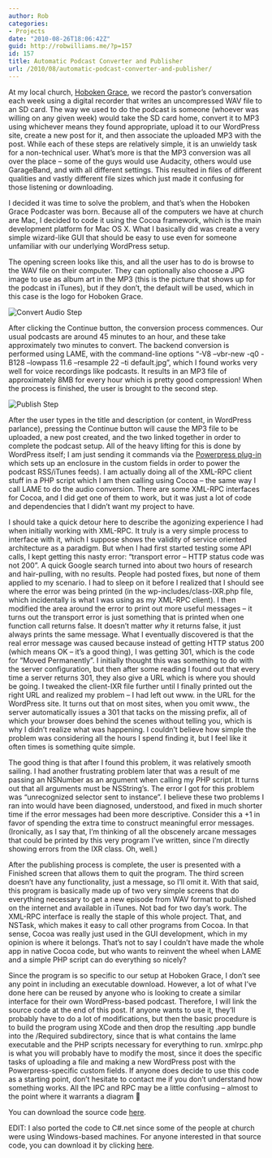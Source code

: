 ```yaml
---
author: Rob
categories:
- Projects
date: "2010-08-26T18:06:42Z"
guid: http://robwilliams.me/?p=157
id: 157
title: Automatic Podcast Converter and Publisher
url: /2010/08/automatic-podcast-converter-and-publisher/
---
```

At my local church, [Hoboken Grace](http://www.hobokengrace.com/), we record the pastor’s conversation each week using a digital recorder that writes an uncompressed WAV file to an SD card. The way we used to do the podcast is someone (whoever was willing on any given week) would take the SD card home, convert it to MP3 using whichever means they found appropriate, upload it to our WordPress site, create a new post for it, and then associate the uploaded MP3 with the post. While each of these steps are relatively simple, it is an unwieldy task for a non-technical user. What’s more is that the MP3 conversion was all over the place – some of the guys would use Audacity, others would use GarageBand, and with all different settings. This resulted in files of different qualities and vastly different file sizes which just made it confusing for those listening or downloading.

I decided it was time to solve the problem, and that’s when the Hoboken Grace Podcaster was born. Because all of the computers we have at church are Mac, I decided to code it using the Cocoa framework, which is the main development platform for Mac OS X. What I basically did was create a very simple wizard-like GUI that should be easy to use even for someone unfamiliar with our underlying WordPress setup.

The opening screen looks like this, and all the user has to do is browse to the WAV file on their computer. They can optionally also choose a JPG image to use as album art in the MP3 (this is the picture that shows up for the podcast in iTunes), but if they don’t, the default will be used, which in this case is the logo for Hoboken Grace.

![Convert Audio Step](/images/screens/grace/convert_audio.jpg) 

After clicking the Continue button, the conversion process commences. Our usual podcasts are around 45 minutes to an hour, and these take approximately two minutes to convert. The backend conversion is performed using LAME, with the command-line options “-V8 –vbr-new -q0 -B128 –lowpass 11.6 –resample 22 –ti default.jpg”, which I found works very well for voice recordings like podcasts. It results in an MP3 file of approximately 8MB for every hour which is pretty good compression! When the process is finished, the user is brought to the second step.

![Publish Step](/images/screens/grace/publish.jpg) 

After the user types in the title and description (or content, in WordPress parlance), pressing the Continue button will cause the MP3 file to be uploaded, a new post created, and the two linked together in order to complete the podcast setup. All of the heavy lifting for this is done by WordPress itself; I am just sending it commands via the [Powerpress plug-in ](http://www.blubrry.com/powerpress/)which sets up an enclosure in the custom fields in order to power the podcast RSS/iTunes feeds). I am actually doing all of the XML-RPC client stuff in a PHP script which I am then calling using Cocoa – the same way I call LAME to do the audio conversion. There are some XML-RPC interfaces for Cocoa, and I did get one of them to work, but it was just a lot of code and dependencies that I didn’t want my project to have.

I should take a quick detour here to describe the agonizing experience I had when initially working with XML-RPC. It truly is a very simple process to interface with it, which I suppose shows the validity of service oriented architecture as a paradigm. But when I had first started testing some API calls, I kept getting this nasty error: “transport error – HTTP status code was not 200”. A quick Google search turned into about two hours of research and hair-pulling, with no results. People had posted fixes, but none of them applied to my scenario. I had to sleep on it before I realized that I should see where the error was being printed (in the wp-includes/class-IXR.php file, which incidentally is what I was using as my XML-RPC client). I then modified the area around the error to print out more useful messages – it turns out the transport error is just something that is printed when one function call returns false. It doesn’t matter _why_ it returns false, it just always prints the same message. What I eventually discovered is that the real error message was caused because instead of getting HTTP status 200 (which means OK – it’s a good thing), I was getting 301, which is the code for “Moved Permanently”. I initially thought this was something to do with the server configuration, but then after some reading I found out that every time a server returns 301, they also give a URL which is where you should be going. I tweaked the client-IXR file further until I finally printed out the right URL and realized my problem – I had left out www. in the URL for the WordPress site. It turns out that on most sites, when you omit www., the server automatically issues a 301 that tacks on the missing prefix, all of which your browser does behind the scenes without telling you, which is why I didn’t realize what was happening. I couldn’t believe how simple the problem was considering all the hours I spend finding it, but I feel like it often times is something quite simple.

The good thing is that after I found this problem, it was relatively smooth sailing. I had another frustrating problem later that was a result of me passing an NSNumber as an argument when calling my PHP script. It turns out that all arguments must be NSString’s. The error I got for this problem was “unrecognized selector sent to instance”. I believe these two problems I ran into would have been diagnosed, understood, and fixed in much shorter time if the error messages had been more descriptive. Consider this a +1 in favor of spending the extra time to construct meaningful error messages. (Ironically, as I say that, I’m thinking of all the obscenely arcane messages that could be printed by this very program I’ve written, since I’m directly showing errors from the IXR class. Oh, well.)

After the publishing process is complete, the user is presented with a Finished screen that allows them to quit the program. The third screen doesn’t have any functionality, just a message, so I’ll omit it. With that said, this program is basically made up of two very simple screens that do everything necessary to get a new episode from WAV format to published on the internet and available in iTunes. Not bad for two day’s work. The XML-RPC interface is really the staple of this whole project. That, and NSTask, which makes it easy to call other programs from Cocoa. In that sense, Cocoa was really just used in the GUI development, which in my opinion is where it belongs. That’s not to say I couldn’t have made the whole app in native Cocoa code, but who wants to reinvent the wheel when LAME and a simple PHP script can do everything so nicely?

Since the program is so specific to our setup at Hoboken Grace, I don’t see any point in including an executable download. However, a lot of what I’ve done here can be reused by anyone who is looking to create a similar interface for their own WordPress-based podcast. Therefore, I will link the source code at the end of this post. If anyone wants to use it, they’ll probably have to do a lot of modifications, but then the basic procedure is to build the program using XCode and then drop the resulting .app bundle into the /Required subdirectory, since that is what contains the lame executable and the PHP scripts necessary for everything to run. xmlrpc.php is what you will probably have to modify the most, since it does the specific tasks of uploading a file and making a new WordPress post with the Powerpress-specific custom fields. If anyone does decide to use this code as a starting point, don’t hesitate to contact me if you don’t understand how something works. All the IPC and RPC may be a little confusing – almost to the point where it warrants a diagram 🙂

You can download the source code [here](/weekly/podcaster_src.zip).

EDIT: I also ported the code to C#.net since some of the people at church were using Windows-based machines. For anyone interested in that source code, you can download it by clicking [here](/weekly/HobokenGracePodcasterWin.zip).